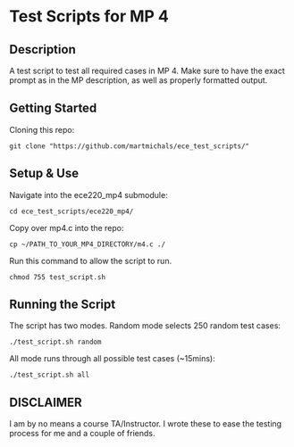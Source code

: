 # Test Scripts for MP 4

<h2>Description</h2>
A test script to test all required cases in MP 4. Make sure to have the exact prompt as in the MP description, as well as properly formatted output.

<h2>Getting Started</h2>

Cloning this repo:<br>
```shell
git clone "https://github.com/martmichals/ece_test_scripts/"
```

<h2>Setup & Use</h2>

Navigate into the ece220_mp4 submodule:
```shell
cd ece_test_scripts/ece220_mp4/
```

Copy over mp4.c into the repo:
```shell
cp ~/PATH_TO_YOUR_MP4_DIRECTORY/m4.c ./
```

Run this command to allow the script to run.
```shell
chmod 755 test_script.sh
```

<h2>Running the Script</h2>

The script has two modes. Random mode selects 250 random test cases:
```shell
./test_script.sh random
```

All mode runs through all possible test cases (~15mins):
```shell
./test_script.sh all
```

<h2>DISCLAIMER</h2>
I am by no means a course TA/Instructor. I wrote these to ease the testing process for me and a couple of friends.  
